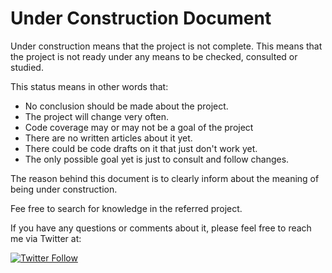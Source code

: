 # Under Construction Document

Under construction means that the project is not complete. This means that the project is not ready under any means to be checked, consulted or studied.

This status means in other words that:

- No conclusion should be made about the project.
- The project will change very often.
- Code coverage may or may not be a goal of the project
- There are no written articles about it yet.
- There could be code drafts on it that just don't work yet.
- The only possible goal yet is just to consult and follow changes.

The reason behind this document is to clearly inform about the meaning of being under construction.

Fee free to search for knowledge in the referred project.

If you have any questions or comments about it, please feel free to reach me via Twitter at:

[![Twitter Follow](https://img.shields.io/twitter/follow/joaofse?label=João%20Esperancinha&style=social)](https://twitter.com/joaofse)
